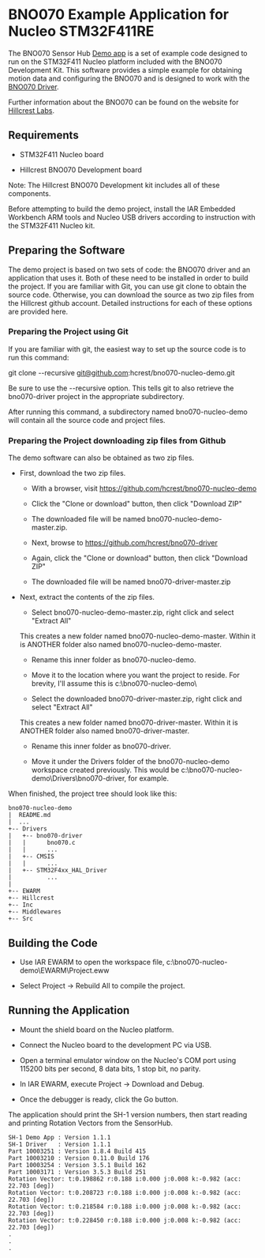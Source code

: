 # BNO070 Example Application for Nucleo STM32F411RE

The BNO070 Sensor Hub [Demo app](https://github.com/hcrest/bno070-nucleo-demo) is a set of example code designed to
run on the STM32F411 Nucleo platform included with the BNO070
Development Kit.  This software provides a simple example for
obtaining motion data and configuring the BNO070 and is designed to
work with the [BNO070 Driver](https://github.com/hcrest/bno070-driver).

Further information about the BNO070 can be found on the website for [Hillcrest Labs](http://hillcrestlabs.com/products/bno070).

## Requirements

* STM32F411 Nucleo board

* Hillcrest BNO070 Development board

Note: The Hillcrest BNO070 Development kit includes all of these components.

Before attempting to build the demo project, install the IAR Embedded
Workbench ARM tools and Nucleo USB drivers according to instruction
with the STM32F411 Nucleo kit.

## Preparing the Software

The demo project is based on two sets of code: the BNO070 driver and
an application that uses it.  Both of these need to be installed in
order to build the project.  If you are familiar with Git, you can use
git clone to obtain the source code.  Otherwise, you can download the
source as two zip files from the Hillcrest github account.  Detailed
instructions for each of these options are provided here.

### Preparing the Project using Git

If you are familiar with git, the easiest way to set up the source code is to run this command:

git clone --recursive git@github.com:hcrest/bno070-nucleo-demo.git

Be sure to use the --recursive option.  This tells git to also retrieve the bno070-driver project in the appropriate subdirectory.

After running this command, a subdirectory named bno070-nucleo-demo
will contain all the source code and project files.

### Preparing the Project downloading zip files from Github

The demo software can also be obtained as two zip files.  

* First, download the two zip files.

  * With a browser, visit https://github.com/hcrest/bno070-nucleo-demo
  
  * Click the "Clone or download" button, then click "Download ZIP"
  
  * The downloaded file will be named bno070-nucleo-demo-master.zip.
  
  * Next, browse to https://github.com/hcrest/bno070-driver
  
  * Again, click the "Clone or download" button, then click "Download ZIP"
  
  * The downloaded file will be named bno070-driver-master.zip

* Next, extract the contents of the zip files.

  * Select bno070-nucleo-demo-master.zip, right click and select "Extract All"
  
  This creates a new folder named bno070-nucleo-demo-master.  Within
  it is ANOTHER folder also named bno070-nucleo-demo-master.

  * Rename this inner folder as bno070-nucleo-demo.
	
  * Move it to the location where you want the project to reside.  For
    brevity, I'll assume this is c:\bno070-nucleo-demo\
  
  * Select the downloaded bno070-driver-master.zip, right click and
    select "Extract All"

  This creates a new folder named bno070-driver-master.  Within it
    is ANOTHER folder also named bno070-driver-master.

  * Rename this inner folder as bno070-driver.

  * Move it under the Drivers folder of the bno070-nucleo-demo
    workspace created previously.  This would be
    c:\bno070-nucleo-demo\Drivers\bno070-driver\, for example.

When finished, the project tree should look like this:

```
bno070-nucleo-demo
|  README.md
|  ...
+-- Drivers
|   +-- bno070-driver
|   |      bno070.c
|   |      ...
|   +-- CMSIS
|   |      ...
|   +-- STM32F4xx_HAL_Driver
|          ...
|
+-- EWARM
+-- Hillcrest
+-- Inc
+-- Middlewares
+-- Src
```

## Building the Code

* Use IAR EWARM to open the workspace file,
  c:\bno070-nucleo-demo\EWARM\Project.eww

* Select Project -> Rebuild All to compile the project.

## Running the Application

* Mount the shield board on the Nucleo platform.

* Connect the Nucleo board to the development PC via USB.

* Open a terminal emulator window on the Nucleo's COM port using
  115200 bits per second, 8 data bits, 1 stop bit, no parity.

* In IAR EWARM, execute Project -> Download and Debug.

* Once the debugger is ready, click the Go button.

The application should print the SH-1 version numbers, then start
reading and printing Rotation Vectors from the SensorHub.

```
SH-1 Demo App : Version 1.1.1
SH-1 Driver   : Version 1.1.1
Part 10003251 : Version 1.8.4 Build 415
Part 10003210 : Version 0.11.0 Build 176
Part 10003254 : Version 3.5.1 Build 162
Part 10003171 : Version 3.5.3 Build 251
Rotation Vector: t:0.198862 r:0.188 i:0.000 j:0.008 k:-0.982 (acc: 22.703 [deg])
Rotation Vector: t:0.208723 r:0.188 i:0.000 j:0.008 k:-0.982 (acc: 22.703 [deg])
Rotation Vector: t:0.218584 r:0.188 i:0.000 j:0.008 k:-0.982 (acc: 22.703 [deg])
Rotation Vector: t:0.228450 r:0.188 i:0.000 j:0.008 k:-0.982 (acc: 22.703 [deg])
.
.
.
```

